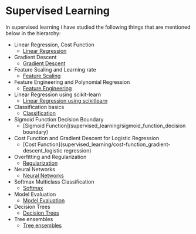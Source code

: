 # Supervised Learning

In supervised learning i have studied the following things that are mentioned below in the hierarchy:

- Linear Regression, Cost Function
    - [Linear Regression](supervised_learning/linear_regression_cost_function)
- Gradient Descent
    - [Gradient Descent](supervised_learning/gradient_descent)
- Feature Scaling and Learning rate
    - [Feature Scaling](supervised_learning/feature_scaling_learning_rate)
- Feature Engineering and Polynomial Regression
    - [Feature Engineering](supervised_learning/feature_engineering_polynomial_regression)
- Linear Regression using scikit-learn
    - [Linear Regression using scikitlearn](supervised_learning/linear_regression_using_scikitlearn)
- Classification basics
    - [Classification](supervised_learning/classification-basic)
- Sigmoid Function Decision Boundary
    - [Sigmoid Function](supervised_learning/sigmoid_function_decision boundary)
- Cost Function and Gradient Descent for Logistic Regression
    - [Cost Function](supervised_learning/cost-function_gradient-descent_logistic regression)
- Overfitting and Regularization
    - [Regularization](supervised_learning/overfitting-regularization)
- Neural Networks
    - [Neural Networks](supervised_learning/neural_network)
- Softmax Multiclass Classification
    - [Softmax](supervised_learning/softmax-multiclass)
- Model Evaluation
    - [Model Evaluation](supervised_learning/model_evaluation)
- Decision Trees
    - [Decision Trees](supervised_learning/decision_tree)
- Tree ensembles
    - [Tree ensembles](supervised_learning/tree_ensemble)





